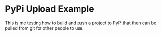 # PyPi Upload Example

This is me testing how to build and push a project to PyPi that then can be pulled from git for other people to use.